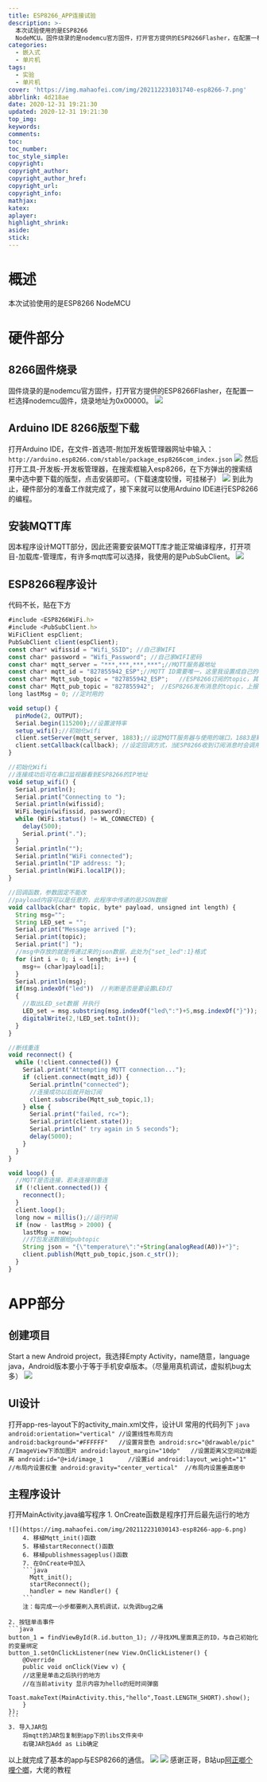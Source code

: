 ```yaml
---
title: ESP8266_APP连接试验
description: >-
  本次试验使用的是ESP8266
  NodeMCU。固件烧录的是nodemcu官方固件，打开官方提供的ESP8266Flasher，在配置一栏选择nodemcu固件，烧录地址为0x00000。
categories:
  - 嵌入式
  - 单片机
tags:
  - 实验
  - 单片机
cover: 'https://img.mahaofei.com/img/202112231031740-esp8266-7.png'
abbrlink: 4d218ae
date: 2020-12-31 19:21:30
updated: 2020-12-31 19:21:30
top_img:
keywords:
comments:
toc:
toc_number:
toc_style_simple:
copyright:
copyright_author:
copyright_author_href:
copyright_url:
copyright_info:
mathjax:
katex:
aplayer:
highlight_shrink:
aside:
stick:
---
```


# 概述
本次试验使用的是ESP8266 NodeMCU

# 硬件部分

## 8266固件烧录

固件烧录的是nodemcu官方固件，打开官方提供的ESP8266Flasher，在配置一栏选择nodemcu固件，烧录地址为0x00000。
![](https://img.mahaofei.com/img/202112231028978-esp8266-app-1.png)

## Arduino IDE 8266版型下载
打开Arduino IDE，在文件-首选项-附加开发板管理器网址中输入：
`http://arduino.esp8266.com/stable/package_esp8266com_index.json`
![](https://img.mahaofei.com/img/202112231029730-esp8266-app-2.png)
然后打开工具-开发板-开发板管理器，在搜索框输入esp8266，在下方弹出的搜索结果中选中要下载的版型，点击安装即可。（下载速度较慢，可挂梯子）
![](https://img.mahaofei.com/img/202112231029664-esp8266-app-3.png)
到此为止，硬件部分的准备工作就完成了，接下来就可以使用Arduino IDE进行ESP8266的编程。

## 安装MQTT库
因本程序设计MQTT部分，因此还需要安装MQTT库才能正常编译程序，打开项目-加载库-管理库，有许多mqtt库可以选择，我使用的是PubSubClient。
![](https://img.mahaofei.com/img/202112231029797-esp8266-app-4.png)

## ESP8266程序设计
代码不长，贴在下方
```javascript
#include <ESP8266WiFi.h>
#include <PubSubClient.h>
WiFiClient espClient;
PubSubClient client(espClient);
const char* wifissid = "Wifi_SSID"; //自己家WIFI
const char* password = "Wifi_Password"; //自己家WIFI密码
const char* mqtt_server = "***,***,***,***";//MQTT服务器地址
const char* mqtt_id = "827855942_ESP";//MQTT ID需要唯一，这里我设置成自己的QQ号+_ESP
const char* Mqtt_sub_topic = "827855942_ESP";   //ESP8266订阅的topic，其他客户端向此topic发送信息时ESP8266会收到，设成自己的QQ号+_ESP
const char* Mqtt_pub_topic = "827855942";  //ESP8266发布消息的topic，上报消息给手机APP的TOPIC，设成自己的QQ号
long lastMsg = 0; //定时用的

void setup() {
  pinMode(2, OUTPUT);     
  Serial.begin(115200);//设置波特率
  setup_wifi();//初始化wifi
  client.setServer(mqtt_server, 1883);//设定MQTT服务器与使用的端口，1883是默认的MQTT端口
  client.setCallback(callback); //设定回调方式，当ESP8266收到订阅消息时会调用此方法
}

//初始化Wifi
//连接成功后可在串口监视器看到ESP8266的IP地址
void setup_wifi() {
  Serial.println();
  Serial.print("Connecting to ");
  Serial.println(wifissid);
  WiFi.begin(wifissid, password);
  while (WiFi.status() != WL_CONNECTED) {
    delay(500);
    Serial.print(".");
  }
  Serial.println("");
  Serial.println("WiFi connected");
  Serial.println("IP address: ");
  Serial.println(WiFi.localIP());
}

//回调函数，参数固定不能改
//payload内容可以是任意的，此程序中传递的是JSON数据
void callback(char* topic, byte* payload, unsigned int length) {
  String msg="";
  String LED_set = "";
  Serial.print("Message arrived [");
  Serial.print(topic);
  Serial.print("] ");
  //msg中存放的就是传递过来的json数据，此处为{"set_led":1}格式
  for (int i = 0; i < length; i++) {
    msg+= (char)payload[i];
  }
  Serial.println(msg);
  if(msg.indexOf("led"))  //判断是否是要设置LED灯
  {
    //取出LED_set数据 并执行
    LED_set = msg.substring(msg.indexOf("led\":")+5,msg.indexOf("}")); 
    digitalWrite(2,!LED_set.toInt()); 
  }
}

//断线重连
void reconnect() {
  while (!client.connected()) {
    Serial.print("Attempting MQTT connection...");
    if (client.connect(mqtt_id)) {
      Serial.println("connected");
      //连接成功以后就开始订阅
      client.subscribe(Mqtt_sub_topic,1);
    } else {
      Serial.print("failed, rc=");
      Serial.print(client.state());
      Serial.println(" try again in 5 seconds");
      delay(5000);
    }
  }
}

void loop() {
  //MQTT是否连接，若未连接则重连
  if (!client.connected()) {
    reconnect();
  }
  client.loop();
  long now = millis();//运行时间
  if (now - lastMsg > 2000) {
    lastMsg = now;
    //打包发送数据给pubtopic    
    String json = "{\"temperature\":"+String(analogRead(A0))+"}";
    client.publish(Mqtt_pub_topic,json.c_str());
  }
}
```

# APP部分
## 创建项目
 Start a new Android project，我选择Empty Activity，name随意，language java，Android版本要小于等于手机安卓版本。（尽量用真机调试，虚拟机bug太多）
![](https://img.mahaofei.com/img/202112231030854-esp8266-app-5.png)

## UI设计
 打开app-res-layout下的activity_main.xml文件，设计UI
	常用的代码列下
	```java
	 android:orientation="vertical"	//设置线性布局方向
	 android:background="#FFFFFF"	//设置背景色
	 android:src="@drawable/pic"	//ImageView下添加图片
	 android:layout_margin="10dp"	//设置距离父空间边缘距离
	 android:id="@+id/image_1		//设置id
	 android:layout_weight="1"		//布局内设置权重
	 android:gravity="center_vertical"	//布局内设置垂直居中
	```
## 主程序设计
 打开MainActivity.java编写程序
	1. OnCreate函数是程序打开后最先运行的地方
	
	![](https://img.mahaofei.com/img/202112231030143-esp8266-app-6.png)
		4. 移植Mqtt_init()函数
		5. 移植startReconnect()函数
		6. 移植publishmessageplus()函数
		7. 在OnCreate中加入
		```java
		  Mqtt_init();
		  startReconnect();
		  handler = new Handler() {
		```
		注：每完成一小步都要刷入真机调试，以免调bug之痛
	
	2. 按钮单击事件
	```java
	button_1 = findViewById(R.id.button_1); //寻找XML里面真正的ID，与自己初始化的变量绑定
	button_1.setOnClickListener(new View.OnClickListener() {
		@Override
		public void onClick(View v) {
		//这里是单击之后执行的地方
		//在当前ativity 显示内容为hello的短时间弹窗
		Toast.makeText(MainActivity.this,"hello",Toast.LENGTH_SHORT).show();
		}
	});
	```
	3. 导入JAR包
		将mqtt的JAR包复制到app下的libs文件夹中
		右键JAR包Add as Lib确定

以上就完成了基本的app与ESP8266的通信。
![](https://img.mahaofei.com/img/202112231031740-esp8266-7.png)
![](https://img.mahaofei.com/img/202112231031908-esp8266-app-8.png)
感谢正哥，B站up[阿正啷个哩个啷](https://space.bilibili.com/265908761/)，大佬的教程